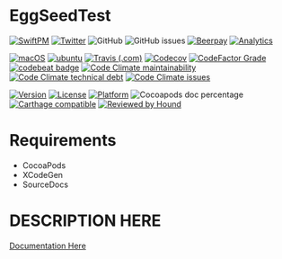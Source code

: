 # EggSeedTest

[![SwiftPM](https://img.shields.io/badge/SPM-Linux%20%7C%20iOS%20%7C%20macOS%20%7C%20watchOS%20%7C%20tvOS-success?logo=swift)](https://swift.org)
[![Twitter](https://img.shields.io/badge/twitter-@leogdion-blue.svg?style=flat)](http://twitter.com/leogdion)
![GitHub](https://img.shields.io/github/license/leogdion/EggSeedTest)
![GitHub issues](https://img.shields.io/github/issues/leogdion/EggSeedTest)
[![Beerpay](https://img.shields.io/beerpay/leogdion/EggSeedTest.svg?maxAge=2592000)](https://beerpay.io/leogdion/EggSeedTest)
[![Analytics](https://ga-beacon.appspot.com/UA-33667276-5/leogdion/EggSeedTest?flat&useReferer)](https://github.com/igrigorik/ga-beacon)

[![macOS](https://github.com/leogdion/EggSeedTest/workflows/macOS/badge.svg)](https://github.com/leogdion/EggSeedTest/actions?query=workflow%3AmacOS)
[![ubuntu](https://github.com/leogdion/EggSeedTest/workflows/ubuntu/badge.svg)](https://github.com/leogdion/EggSeedTest/actions?query=workflow%3Aubuntu)
[![Travis (.com)](https://img.shields.io/travis/com/leogdion/EggSeedTest?logo=travis)](https://travis-ci.com/leogdion/EggSeedTest)
[![Codecov](https://img.shields.io/codecov/c/github/leogdion/EggSeedTest)](https://codecov.io/gh/leogdion/EggSeedTest)
[![CodeFactor Grade](https://img.shields.io/codefactor/grade/github/leogdion/EggSeedTest)](https://www.codefactor.io/repository/github/leogdion/EggSeedTest)
[![codebeat badge](https://codebeat.co/badges/4f86fb90-f8de-40c5-ab63-e6069cde5002)](https://codebeat.co/projects/github-com-leogdion-EggSeedTest-master)
[![Code Climate maintainability](https://img.shields.io/codeclimate/maintainability/leogdion/EggSeedTest)](https://codeclimate.com/github/leogdion/EggSeedTest)
[![Code Climate technical debt](https://img.shields.io/codeclimate/tech-debt/leogdion/EggSeedTest?label=debt)](https://codeclimate.com/github/leogdion/EggSeedTest)
[![Code Climate issues](https://img.shields.io/codeclimate/issues/leogdion/EggSeedTest)](https://codeclimate.com/github/leogdion/EggSeedTest)

[![Version](https://img.shields.io/cocoapods/v/EggSeedTest.svg?style=flat)](https://cocoapods.org/pods/EggSeedTest)
[![License](https://img.shields.io/cocoapods/l/EggSeedTest.svg?style=flat)](https://cocoapods.org/pods/EggSeedTest)
[![Platform](https://img.shields.io/cocoapods/p/EggSeedTest.svg?style=flat)](https://cocoapods.org/pods/EggSeedTest)
![Cocoapods doc percentage](https://img.shields.io/cocoapods/metrics/doc-percent/EggSeedTest)
[![Carthage compatible](https://img.shields.io/badge/Carthage-compatible-4BC51D.svg?style=flat)](https://github.com/Carthage/Carthage)
[![Reviewed by Hound](https://img.shields.io/badge/Reviewed_by-Hound-8E64B0.svg)](https://houndci.com)

# Requirements 

* CocoaPods
* XCodeGen
* SourceDocs

# DESCRIPTION HERE

[Documentation Here](/docs/README.md)
